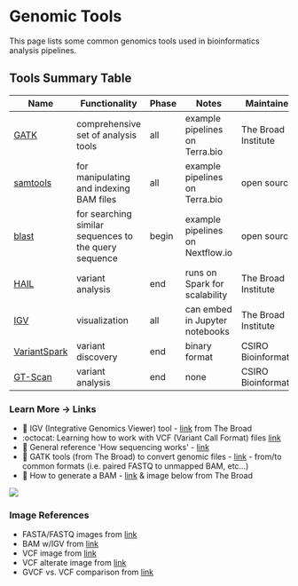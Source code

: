 # Genomic Tools

This page lists some common genomics tools used in bioinformatics analysis pipelines.  

## Tools Summary Table

|Name |Functionality                            |Phase                 |Notes                              |Maintainers                                                                                                                     |
|-----|---------------------------------|----------------------|-----------------------------------|-------------------------------------------------------------------------------------------------------------------------------------------|
|[GATK](https://software.broadinstitute.org/gatk/)| comprehensive set of analysis tools                | all   | example pipelines on Terra.bio | The Broad Institute |                                                                  |
|[samtools](https://www.samtools.org/)| for manipulating and indexing BAM files                           | all   | example pipelines on Terra.bio | open source |         
|[blast](https://www.softwareradius.com/best-bioinformatics-software-and-tools/#20_BLAST) | for searching similar sequences to the query sequence            |begin | example pipelines on Nextflow.io | open source |
|[HAIL](https://hail.is/)| variant analysis        | end    | runs on Spark for scalability | The Broad Institute   |
|[IGV](http://www.broadinstitute.org/igv/)| visualization      | all    | can embed in Jupyter notebooks | The Broad Institute   |
|[VariantSpark](https://bioinformatics.csiro.au/variantspark/)| variant discovery  | end    | binary format                     | CSIRO Bioinformatics |
|[GT-Scan](https://bioinformatics.csiro.au/gt-scan/)| variant analysis    | end  | none                  | CSIRO Bioinformatics |


### Learn More -> Links
 - 📘 IGV (Integrative Genomics Viewer) tool - [link](http://software.broadinstitute.org/software/igv/) from The Broad
  - :octocat: Learning how to work with VCF (Variant Call Format) files 
 [link](https://github.com/davetang/learning_vcf_file)
 - 📘 General reference 'How sequencing works' - [link](https://learn.gencore.bio.nyu.edu/ngs-file-formats/how-sequencing-works/)
 - 📘 GATK tools (from The Broad) to convert genomic files - [link](https://support.terra.bio/hc/en-us/articles/360029577711-Converting-common-genomics-file-formats-) - from/to common formats (i.e. paired FASTQ to unmapped BAM, etc...)
 - 📘 How to generate a BAM - [link](https://gatk.broadinstitute.org/hc/en-us/articles/4403687183515--How-to-Generate-an-unmapped-BAM-from-FASTQ-or-aligned-BAM) & image below from The Broad

<img src="https://github.com/lynnlangit/aws-for-bioinformatics/blob/main/7_REF_Info/images/file-images/generate-BAM.png">


 ### Image References
 - FASTA/FASTQ images from [link](https://www.researchgate.net/publication/309134977_A_Survey_on_Data_Compression_Methods_for_Biological_Sequences)
 - BAM w/IGV from [link](https://software.broadinstitute.org/software/igv/AlignmentData)
 - VCF image from [link](https://www.researchgate.net/figure/shows-an-example-VCF-file-For-more-details-about-VCF-files-refer-to-the-specification_fig6_316063749)
 - VCF alterate image from [link](http://vcftools.sourceforge.net/VCF-poster.pdf) 
 - GVCF vs. VCF comparison from [link](https://github.com/broadinstitute/gatk-docs/blob/master/gatk3-faqs/What_is_a_GVCF_and_how_is_it_different_from_a_%27regular%27_VCF%3F.md)






